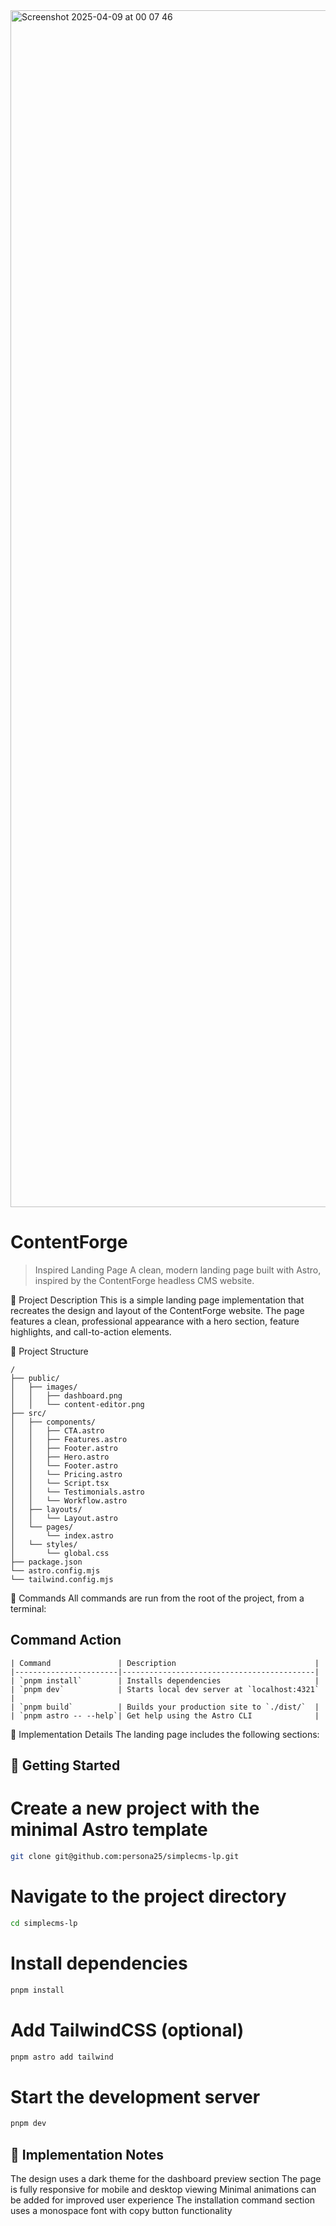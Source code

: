 <img width="1915" alt="Screenshot 2025-04-09 at 00 07 46" src="https://github.com/user-attachments/assets/34bf1a09-654a-4ae0-9542-dad733d6c8ff" />

# ContentForge

> Inspired Landing Page
A clean, modern landing page built with Astro, inspired by the ContentForge headless CMS website.

📝 Project Description
This is a simple landing page implementation that recreates the design and layout of the ContentForge website. The page features a clean, professional appearance with a hero section, feature highlights, and call-to-action elements.

📁 Project Structure
```text
/
├── public/
│   ├── images/
│   │   ├── dashboard.png
│   │   └── content-editor.png
├── src/
│   ├── components/
│   │   ├── CTA.astro
│   │   ├── Features.astro
│   │   ├── Footer.astro
│   │   ├── Hero.astro
│   │   └── Footer.astro
│   │   └── Pricing.astro
│   │   └── Script.tsx
│   │   └── Testimonials.astro
│   │   └── Workflow.astro
│   ├── layouts/
│   │   └── Layout.astro
│   └── pages/
│       └── index.astro
│   └── styles/
│       └── global.css
├── package.json
└── astro.config.mjs
└── tailwind.config.mjs
```
🧞 Commands
All commands are run from the root of the project, from a terminal:

## Command	Action
```text
| Command               | Description                               |
|-----------------------|-------------------------------------------|
| `pnpm install`        | Installs dependencies                     |
| `pnpm dev`            | Starts local dev server at `localhost:4321` |
| `pnpm build`          | Builds your production site to `./dist/`  |
| `pnpm astro -- --help`| Get help using the Astro CLI              |
```

🎨 Implementation Details
The landing page includes the following sections:

## 🚀 Getting Started

# Create a new project with the minimal Astro template
```bash
git clone git@github.com:persona25/simplecms-lp.git
```

# Navigate to the project directory
```bash
cd simplecms-lp
```
# Install dependencies
```bash
pnpm install
```

# Add TailwindCSS (optional)
```bash
pnpm astro add tailwind
```

# Start the development server
```bash
pnpm dev
```
## 📝 Implementation Notes

The design uses a dark theme for the dashboard preview section
The page is fully responsive for mobile and desktop viewing
Minimal animations can be added for improved user experience
The installation command section uses a monospace font with copy button functionality
